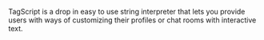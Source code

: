 TagScript is a drop in easy to use string interpreter that lets you provide users with ways of customizing their profiles or chat rooms with interactive text.